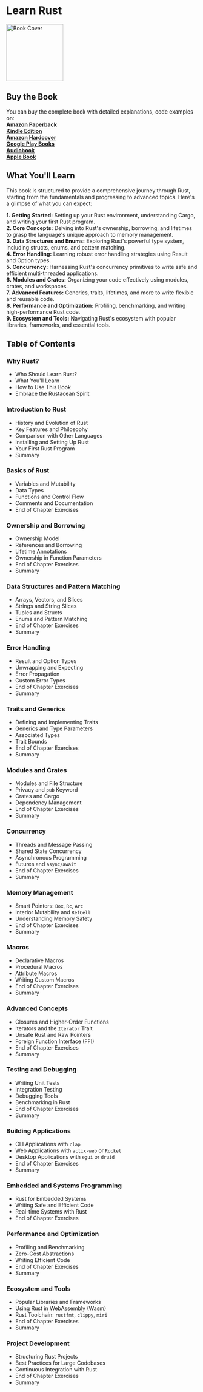 # Learn Rust

<img src="https://is1-ssl.mzstatic.com/image/thumb/Publication211/v4/97/40/97/97409702-b0e3-ecd0-55fd-2e1b87efb408/dabe44db-0ea3-4d5f-b163-33732e7dbc48_cover_image.png/626x0w.webp" alt="Book Cover" width="150" />

## Buy the Book

You can buy the complete book with detailed explanations, code examples on:  
**[Amazon Paperback](https://www.amazon.com/dp/B0DR6X2L1G)**  
**[Kindle Edition](https://www.amazon.com/dp/B0DR49D7ZQ)**  
**[Amazon Hardcover](https://www.amazon.com/dp/B0DR6VS2QC)**  
**[Google Play Books](https://play.google.com/store/books/details?id=6Oc5EQAAQBAJ)**  
**[Audiobook](https://play.google.com/store/audiobooks/details?id=AQAAAEDyw02DrM)**  
**[Apple Book](https://books.apple.com/us/book/learn-rust/id6739746882)**  

## What You'll Learn
This book is structured to provide a comprehensive journey through Rust, starting from the fundamentals and progressing to advanced topics. Here's a glimpse of what you can expect:  

**1.	Getting Started:** Setting up your Rust environment, understanding Cargo, and writing your first Rust program.  
**2.	Core Concepts:** Delving into Rust's ownership, borrowing, and lifetimes to grasp the language's unique approach to memory management.  
**3.	Data Structures and Enums:** Exploring Rust's powerful type system, including structs, enums, and pattern matching.  
**4.	Error Handling:** Learning robust error handling strategies using Result and Option types.  
**5.	Concurrency:** Harnessing Rust's concurrency primitives to write safe and efficient multi-threaded applications.  
**6.	Modules and Crates:** Organizing your code effectively using modules, crates, and workspaces.  
**7.	Advanced Features:** Generics, traits, lifetimes, and more to write flexible and reusable code.  
**8.	Performance and Optimization:** Profiling, benchmarking, and writing high-performance Rust code.  
**9.	Ecosystem and Tools:** Navigating Rust's ecosystem with popular libraries, frameworks, and essential tools.  


## Table of Contents

### Why Rust?
- Who Should Learn Rust?
- What You'll Learn
- How to Use This Book
- Embrace the Rustacean Spirit

### Introduction to Rust
- History and Evolution of Rust
- Key Features and Philosophy
- Comparison with Other Languages
- Installing and Setting Up Rust
- Your First Rust Program
- Summary

### Basics of Rust
- Variables and Mutability
- Data Types
- Functions and Control Flow
- Comments and Documentation
- End of Chapter Exercises

### Ownership and Borrowing
- Ownership Model
- References and Borrowing
- Lifetime Annotations
- Ownership in Function Parameters
- End of Chapter Exercises
- Summary

### Data Structures and Pattern Matching
- Arrays, Vectors, and Slices
- Strings and String Slices
- Tuples and Structs
- Enums and Pattern Matching
- End of Chapter Exercises
- Summary

### Error Handling
- Result and Option Types
- Unwrapping and Expecting
- Error Propagation
- Custom Error Types
- End of Chapter Exercises
- Summary

### Traits and Generics
- Defining and Implementing Traits
- Generics and Type Parameters
- Associated Types
- Trait Bounds
- End of Chapter Exercises
- Summary

### Modules and Crates
- Modules and File Structure
- Privacy and `pub` Keyword
- Crates and Cargo
- Dependency Management
- End of Chapter Exercises
- Summary

### Concurrency
- Threads and Message Passing
- Shared State Concurrency
- Asynchronous Programming
- Futures and `async/await`
- End of Chapter Exercises
- Summary

### Memory Management
- Smart Pointers: `Box`, `Rc`, `Arc`
- Interior Mutability and `RefCell`
- Understanding Memory Safety
- End of Chapter Exercises
- Summary

### Macros
- Declarative Macros
- Procedural Macros
- Attribute Macros
- Writing Custom Macros
- End of Chapter Exercises
- Summary

### Advanced Concepts
- Closures and Higher-Order Functions
- Iterators and the `Iterator` Trait
- Unsafe Rust and Raw Pointers
- Foreign Function Interface (FFI)
- End of Chapter Exercises
- Summary

### Testing and Debugging
- Writing Unit Tests
- Integration Testing
- Debugging Tools
- Benchmarking in Rust
- End of Chapter Exercises
- Summary

### Building Applications
- CLI Applications with `clap`
- Web Applications with `actix-web` or `Rocket`
- Desktop Applications with `egui` or `druid`
- End of Chapter Exercises
- Summary

### Embedded and Systems Programming
- Rust for Embedded Systems
- Writing Safe and Efficient Code
- Real-time Systems with Rust
- End of Chapter Exercises

### Performance and Optimization
- Profiling and Benchmarking
- Zero-Cost Abstractions
- Writing Efficient Code
- End of Chapter Exercises
- Summary

### Ecosystem and Tools
- Popular Libraries and Frameworks
- Using Rust in WebAssembly (Wasm)
- Rust Toolchain: `rustfmt`, `clippy`, `miri`
- End of Chapter Exercises
- Summary

### Project Development
- Structuring Rust Projects
- Best Practices for Large Codebases
- Continuous Integration with Rust
- End of Chapter Exercises
- Summary

